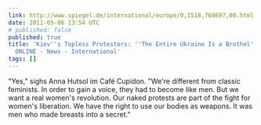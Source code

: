 ```yaml
---
link: http://www.spiegel.de/international/europe/0,1518,760697,00.html
date: 2011-05-06 13:54 UTC
# published: false
published: true
title: 'Kiev''s Topless Protestors: ''The Entire Ukraine Is a Brothel'' - SPIEGEL
  ONLINE - News - International'
tags: []
---
```


"Yes," sighs Anna Hutsol im Café Cupidon. "We're different from classic feminists. In order to gain a voice, they had to become like men. But we want a real women's revolution. Our naked protests are part of the fight for women's liberation. We have the right to use our bodies as weapons. It was men who made breasts into a secret."
